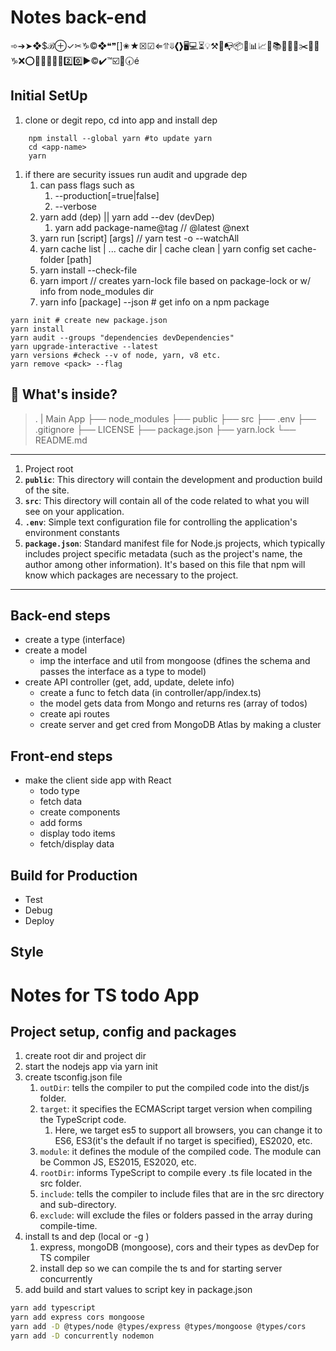 
# Notes back-end

➾➔➤❖$ℬ⊕✓✂︎♑️©❖❝❞[]✬★☒☑︎⇐⥣⇓❮❯🖥💻⏳💡⚒🔑📭📦📨📊📈📜📚📕📙📘✂️🔐🔎♑️❌⭕️🚫✅❎🌐🆗2️⃣0️⃣▶️©️✔️™️☑️🔘🕢é

## Initial SetUp

1. clone or degit repo, cd into app and install dep

```shell
    npm install --global yarn #to update yarn
    cd <app-name>
    yarn
```

1. if there are security issues run audit and upgrade dep
   1. can pass flags such as
      1. --production[=true|false]
      2. --verbose
   2. yarn add (dep) || yarn add --dev (devDep)
      1. yarn add package-name@tag // @latest @next
   3. yarn run [script] [args] // yarn test -o --watchAll
   4. yarn cache list | ... cache dir |  cache clean | yarn config set cache-folder [path]
   5. yarn install --check-file
   6. yarn import // creates yarn-lock file based on package-lock or w/ info from node_modules dir
   7. yarn info [package] --json # get info on a npm package

```shell
yarn init # create new package.json
yarn install
yarn audit --groups "dependencies devDependencies"
yarn upgrade-interactive --latest
yarn versions #check --v of node, yarn, v8 etc.
yarn remove <pack> --flag
```

## 🔎 What's inside?

> .
| Main App
├── node_modules
├── public
├── src
├── .env
├── .gitignore
├── LICENSE
├── package.json
├── yarn.lock
└── README.md

___

1. Project root
2. **`public`**: This directory will contain the development and production build of the site.
3. **`src`**: This directory will contain all of the code related to what you will see on your application.
4. **`.env`**: Simple text configuration file for controlling the application's environment constants
5. **`package.json`**: Standard manifest file for Node.js projects, which typically includes project specific metadata (such as the project's name, the author among other information). It's based on this file that npm will know which packages are necessary to the project.

___

## Back-end steps

- create a type (interface)
- create a model
  - imp the interface and util from mongoose (dfines the schema and passes the interface as a type to model)
- create API controller (get, add, update, delete info)
  - create a func to fetch data (in controller/app/index.ts)
  - the model gets data from Mongo and returns res (array of todos)
  - create api routes
  - create server and get cred from MongoDB Atlas by making a cluster

## Front-end steps

- make the client side app with React
  - todo type
  - fetch data
  - create components
  - add forms
  - display todo items
  - fetch/display data

## Build for Production

- Test
- Debug
- Deploy

## Style

# Notes for TS todo App

## Project setup, config and packages

1. create root dir and project dir
2. start the nodejs app via yarn init
3. create tsconfig.json file
   1. `outDir`: tells the compiler to put the compiled code into the dist/js folder.
   2. `target`: it specifies the ECMAScript target version when compiling the TypeScript code.
      1. Here, we target es5 to support all browsers, you can change it to ES6, ES3(it's the default if no target is specified), ES2020, etc.
   3. `module`: it defines the module of the compiled code. The module can be Common JS, ES2015, ES2020, etc.
   4. `rootDir`: informs TypeScript to compile every .ts file located in the src folder.
   5. `include`: tells the compiler to include files that are in the src directory and sub-directory.
   6. `exclude`: will exclude the files or folders passed in the array during compile-time.
4. install ts and dep (local or -g )
   1. express, mongoDB (mongoose), cors and their types as devDep for TS compiler
   2. install dep so we can compile the ts and for starting server concurrently
5. add build and start values to script key in package.json

```bash
yarn add typescript
yarn add express cors mongoose
yarn add -D @types/node @types/express @types/mongoose @types/cors
yarn add -D concurrently nodemon
```

